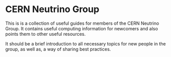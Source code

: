 # CERN Neutrino Group 

This is is a collection of useful guides for members of the CERN Neutrino Group. It contains useful computing information for newcomers and also points them to other useful resources.

It should be a brief introduction to all necessary topics for new people in the group, as well as, a way of sharing best practices.
